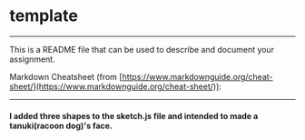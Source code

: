 # template

---

This is a README file that can be used to describe and document your assignment.

Markdown Cheatsheet (from [https://www.markdownguide.org/cheat-sheet/](https://www.markdownguide.org/cheat-sheet/)):

---
#### I added three shapes to the sketch.js file and intended to made a tanuki(racoon dog)'s face.
